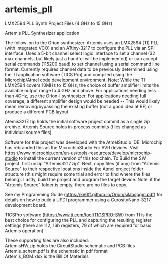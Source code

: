 # artemis_pll
LMX2594 PLL Synth Project Files (4 GHz to 15 GHz)

Artemis PLL Synthesizer application

The follow-on to the Orion synthesizer.  Artemis uses an LMX2594 (TI) PLL (with integrated VCO) and an ATtiny-3217 to configure the PLL via an SPI interface. Uses a 5-bit channel select logic interface to set a channel (32 max channels, but likely just a handful will be implemented) or can accept serial commands (115200 baud) to set channel using a serial command line format. Currently requires channel data to be previously determined using the TI application software (TICS Pro) and compiled using the Microchip/Atmel code development environment.
Note: While the TI LMX2594 covers 10MHz to 15 GHz, the choice of buffer amplifier limits the available output range to 4 GHz and above.  For applications needing less than 4GHz, use the Orion-I synthesizer.  For applications needing full coverage, a different amplifier design would be needed -- This would likely mean removing/bypassing the existing buffer (not a good idea at RF) or produce a different PCB layout.

Atemis3217.zip holds the initial software project commit as a single zip archive.
Artemis Source holds in-process commits (files changed as individual source files).

Software for this project was developed with the AtmelStudio IDE.  Microchip has rebranded this as the MicrochipStudio For AVR devices.  Visit https://www.microchip.com/en-us/tools-resources/develop/microchip-studio to install the current version of this toolchain.  To Build the SW project, first unzip "Artemis3217.zip".  Next, copy files (if any) from "Artemis Source" to their respective locations inside the Atmel project folder structure (this might require some trial and error to find where the files belong).
Lastly, build the project and program the target device.  Note: if the "Artemis Source" folder is empty, there are no files to copy.

See my Programming Guide (https://ke0ff.github.io/Orion/silabspgm.pdf) for details on how to build a UPDI programmer using a CurosityNano-3217 development board.

TICSPro software (https://www.ti.com/tool/TICSPRO-SW) from TI is the best choice for configuring the PLL and capturing the resulting register settings (there are 112, 16b registers, 79 of which are required for basic Artemis operation).

These supporting files are also included:</br>
ArtemisHW.zip holds the CircuitStudio schematic and PCB files</br>
Artemis_schem.pdf is the schematic in pdf format</br>
Artemis_BOM.xlsx is the Bill Of Materials</br>
